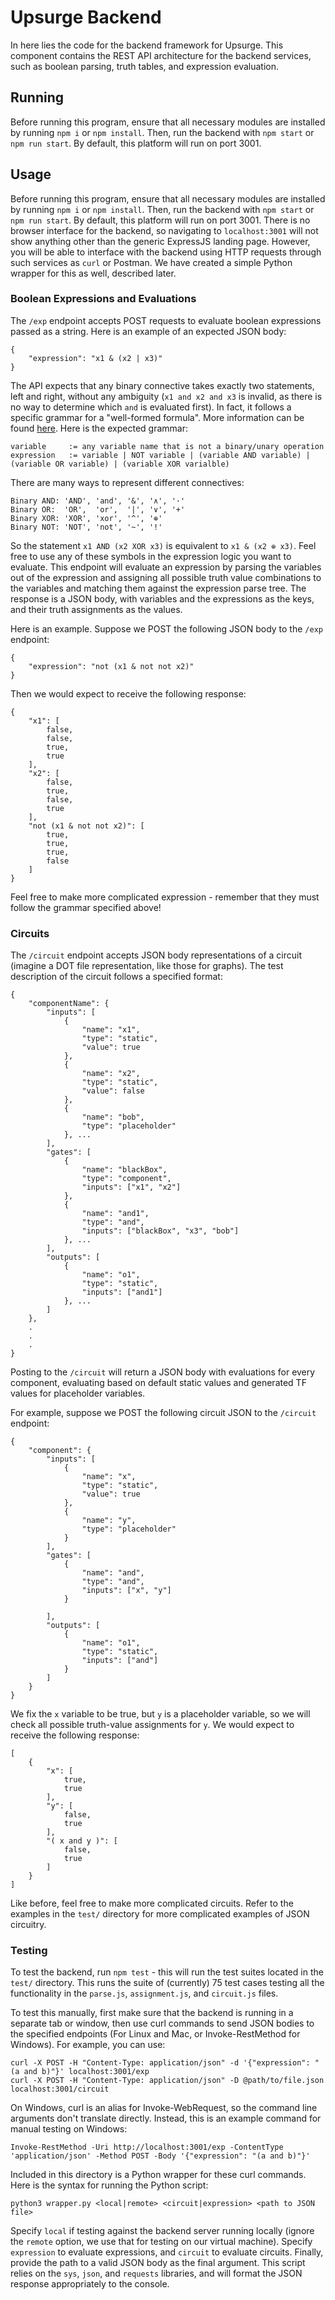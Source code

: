 # Upsurge Backend
In here lies the code for the backend framework for Upsurge. This component contains the REST API architecture for the backend services, such as boolean parsing, truth tables, and expression evaluation. 

## Running
Before running this program, ensure that all necessary modules are installed by running `npm i` or `npm install`. Then, run the backend with `npm start` or `npm run start`. By default, this platform will run on port 3001.

## Usage
Before running this program, ensure that all necessary modules are installed by running `npm i` or `npm install`. Then, run the backend with `npm start` or `npm run start`. By default, this platform will run on port 3001. There is no browser interface for the backend, so navigating to `localhost:3001` will not show anything other than the generic ExpressJS landing page. However, you will be able to interface with the backend using HTTP requests through such services as `curl` or Postman. We have created a simple Python wrapper for this as well, described later.

### Boolean Expressions and Evaluations
The `/exp` endpoint accepts POST requests to evaluate boolean expressions passed as a string. Here is an example of an expected JSON body:
```
{
    "expression": "x1 & (x2 | x3)"
}
```
The API expects that any binary connective takes exactly two statements, left and right, without any ambiguity (`x1 and x2 and x3` is invalid, as there is no way to determine which `and` is evaluated first). In fact, it follows a specific grammar for a "well-formed formula". More information can be found [here](https://en.wikipedia.org/wiki/Well-formed_formula). Here is the expected grammar:

```
variable     := any variable name that is not a binary/unary operation
expression   := variable | NOT variable | (variable AND variable) | (variable OR variable) | (variable XOR varialble)
```

There are many ways to represent different connectives:
```
Binary AND: 'AND', 'and', '&', '∧', '·'
Binary OR:  'OR',  'or',  '|', '∨', '+'
Binary XOR: 'XOR', 'xor', '^', '⊕'
Binary NOT: 'NOT', 'not', '~', '!'
```
So the statement `x1 AND (x2 XOR x3)` is equivalent to `x1 & (x2 ⊕ x3)`. Feel free to use any of these symbols in the expression logic you want to evaluate. This endpoint will evaluate an expression by parsing the variables out of the expression and assigning all possible truth value combinations to the variables and matching them against the expression parse tree. The response is a JSON body, with variables and the expressions as the keys, and their truth assignments as the values.

Here is an example. Suppose we POST the following JSON body to the `/exp` endpoint:
```
{
    "expression": "not (x1 & not not x2)"
}
```
Then we would expect to receive the following response:
```
{
    "x1": [
        false,
        false,
        true,
        true
    ],
    "x2": [
        false,
        true,
        false,
        true
    ],
    "not (x1 & not not x2)": [
        true,
        true,
        true,
        false
    ]
}
```

Feel free to make more complicated expression - remember that they must follow the grammar specified above!

### Circuits
The `/circuit` endpoint accepts JSON body representations of a circuit (imagine a DOT file representation, like those for graphs). The test description of the circuit follows a specified format:
```
{
    "componentName": {
        "inputs": [
            {
                "name": "x1",
                "type": "static",
                "value": true
            }, 
            {
                "name": "x2",
                "type": "static",
                "value": false
            }, 
            {
                "name": "bob",
                "type": "placeholder"
            }, ...
        ],
        "gates": [
            {
                "name": "blackBox",
                "type": "component",
                "inputs": ["x1", "x2"]
            },
            {
                "name": "and1",
                "type": "and",
                "inputs": ["blackBox", "x3", "bob"]
            }, ...
        ],
        "outputs": [
            {
                "name": "o1",
                "type": "static",
                "inputs": ["and1"]
            }, ...
        ]
    },
    .
    .
    .
}
```

Posting to the `/circuit` will return a JSON body with evaluations for every component, evaluating based on default static values and generated TF values for placeholder variables.

For example, suppose we POST the following circuit JSON to the `/circuit` endpoint:
```
{
    "component": {
        "inputs": [
            {
                "name": "x",
                "type": "static",
                "value": true
            },
            {
                "name": "y",
                "type": "placeholder"
            }
        ], 
        "gates": [
            {
                "name": "and",
                "type": "and",
                "inputs": ["x", "y"]
            }

        ],
        "outputs": [
            {
                "name": "o1",
                "type": "static",
                "inputs": ["and"]
            }
        ]
    }
}
```
We fix the `x` variable to be true, but `y` is a placeholder variable, so we will check all possible truth-value assignments for `y`. We would expect to receive the following response:
```
[
    {
        "x": [
            true,
            true
        ],
        "y": [
            false,
            true
        ],
        "( x and y )": [
            false,
            true
        ]
    }
]
```
Like before, feel free to make more complicated circuits. Refer to the examples in the `test/` directory for more complicated examples of JSON circuitry.

### Testing
To test the backend, run `npm test` - this will run the test suites located in the `test/` directory. This runs the suite of (currently) 75 test cases testing all the functionality in the `parse.js`, `assignment.js`, and `circuit.js` files. 

To test this manually, first make sure that the backend is running in a separate tab or window, then use curl commands to send JSON bodies to the specified endpoints (For Linux and Mac, or Invoke-RestMethod for Windows). For example, you can use:
```
curl -X POST -H "Content-Type: application/json" -d '{"expression": "(a and b)"}' localhost:3001/exp
curl -X POST -H "Content-Type: application/json" -D @path/to/file.json localhost:3001/circuit
```
On Windows, curl is an alias for Invoke-WebRequest, so the command line arguments don't translate directly. Instead, this is an example command for manual testing on Windows:
```
Invoke-RestMethod -Uri http://localhost:3001/exp -ContentType 'application/json' -Method POST -Body '{"expression": "(a and b)"}'

```

Included in this directory is a Python wrapper for these curl commands. Here is the syntax for running the Python script:
```
python3 wrapper.py <local|remote> <circuit|expression> <path to JSON file>
```
Specify `local` if testing against the backend server running locally (ignore the `remote` option, we use that for testing on our virtual machine). Specify `expression` to evaluate expressions, and `circuit` to evaluate circuits. Finally, provide the path to a valid JSON body as the final argument. This script relies on the `sys`, `json`, and `requests` libraries, and will format the JSON response appropriately to the console.

